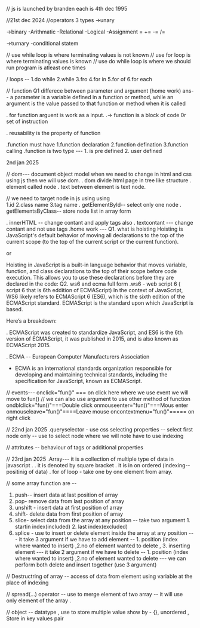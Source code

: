 
// js is launched by branden each is 4th dec 1995




//21st dec 2024
//operators 
  3 types
  ->unary 


  ->binary 
  -Arithmatic
  -Relational
  -Logical
  -Assignment
   =  += -= /=
      


  ->turnary 
  -conditional statem
  

  // use while loop is where terminating values is not known 
  // use for loop is where terminating values is known
  // use do while loop is where we should run program is atleast one times 

  / loops -- 
  1.do while
  2.while
  3.fro
  4.for in
  5.for of
  6.for each


// function 
Q1 differece  between parameter and argument (home work)
 ans-- a parameter is a variable defined in a function or method, while an argument is the value passed to that function or method when it is called

.  for function arguent is work as a input.
.-> function is a block of code 0r set of instruction 

.  reusability is the property of function 

.function must have 
 1.function declaration
 2.function defination
 3.function calling 
  .function is two type  --- 1. is pre defined 2. user defined

  
2nd jan 2025

// dom--- document object model
  when we need to change in html and css using js then we will use dom.
 . dom  divide html page in tree like structure
 . element called node
 . text between element is text node.

 // we need to target node in js using using   
 1.id 
 2.class name 
 3.tag name
 . getElementById-- select only one node
 . getElementsByClass-- store node list  in array form 

 . innerHTML -- change contant and apply tags also
 . textcontant --- change contant and not use tags 
.home work --- 
Q1. what is hoisting
  Hoisting is JavaScript's default behavior of moving all declarations to the top of the current scope (to the top of the current script or the current function).

 or   

   Hoisting in JavaScript is a built-in language behavior that moves variable, function, and class declarations to the top of their scope before code execution. This allows you to use these declarations before they are declared in the code:
Q2. ws6 and ecma full form 
   .ws6 - web script 6 ( script 6 that is 6th eddition of ECMAScript)
  In the context of JavaScript, WS6 likely refers to ECMAScript 6 (ES6), which is the sixth edition of the ECMAScript standard. ECMAScript is the standard upon which JavaScript is based.

  Here’s a breakdown:


  .  ECMAScript was created to standardize JavaScript, and ES6 is the 6th version of ECMAScript, it was published in 2015, and is also known as ECMAScript 2015.

  . ECMA -- European Computer Manufacturers Association

  - ECMA is an international standards organization responsible for developing and maintaining technical standards, including the specification for JavaScript, known as ECMAScript.


// events---
      onclick="fun()" === on click here where we use event  we will move to fun() 
      // we can also use argument to use other method of function 
     ondblclick="fun()"===Double click
     onmouseenter="fun()"===Mous enter
     onmouseleave="fun()"====Leave mouse
     oncontextmenu="fun()"===== on right click


// 22nd jan 2025
.queryselector - use css selecting properties
-- select first node only
-- use to select node where we will note have to use indexing 

// attritutes -- behaviour of tags or additional properties

// 23rd jan 2025
.Array--- it is a collection of multiple type of data in javascript . 
. it is denoted by square bracket
. it is in on ordered (indexing-- positinig of data)
. for of loop - take one by one element from array.


// some array function are --
1. push-- insert data at last position of array 
2. pop- remove data from last position of array
3. unshift - insert data at first position of array 
4. shift- delete data from first position of array
5. slice- select data from the array at any position 
  -- take two argument 1. startin index(included) 2. last index(excluded) 
6. splice - use to insert or delete element inside the array at any position
  --- it take 3 argument if we have to add element -- 1. position (index where wanted to insert) ,2.no of element wanted to delete , 3. inserting element
  --- it take 2 argument if we have to delete -- 1. position (index where wanted to insert) ,2.no of element wanted to delete 
  --- we can perform both delete and insert together (use 3 argument)

  

  // Destructring of array -- access of data from element using variable at the place of indexing 

  // spread(...) operator -- use to merge element of two array 
  --  it will use only element of the array .  

  // object -- datatype , use to store multiple value
   show by - {}, unordered , Store in key values pair
  









